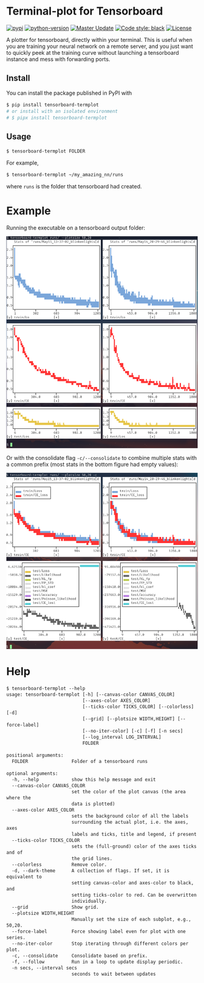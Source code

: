 # Terminal-plot for Tensorboard

[![pypi](https://img.shields.io/pypi/v/tensorboard-termplot)](https://pypi.org/project/tensorboard-termplot/)
[![python-version](https://img.shields.io/pypi/pyversions/tensorboard-termplot)](https://pypi.org/project/tensorboard-termplot/)
[![Master Update](https://img.shields.io/github/last-commit/soraxas/tensorboard-termplot/master.svg)](https://github.com/soraxas/tensorboard-termplot/commits/master)
[![Code style: black](https://img.shields.io/badge/code%20style-black-000000.svg)](https://github.com/psf/black)
[![License](https://img.shields.io/github/license/soraxas/sbp-env.svg)](https://github.com/soraxas/tensorboard-termplot/blob/master/LICENSE)

A plotter for tensorboard, directly within your terminal. This is useful when you are training your neural network on a remote server, and you just want to quickly peek at the training curve without launching a tensorboard instance and mess with forwarding ports.

## Install

You can install the package published in PyPI with
```sh
$ pip install tensorboard-termplot
# or install with an isolated environment
# $ pipx install tensorboard-termplot
```

## Usage

```sh
$ tensorboard-termplot FOLDER
```
For example,
```sh
$ tensorboard-termplot ~/my_amazing_nn/runs
```
where `runs` is the folder that tensorboard had created.


# Example

Running the executable on a tensorboard output folder:

![](https://raw.githubusercontent.com/soraxas/tensorboard-termplot/master/docs/images/example-output.png)

Or with the consolidate flag `-c/--consolidate` to combine multiple stats with a common prefix (most stats in the bottom figure had empty values):

![](https://raw.githubusercontent.com/soraxas/tensorboard-termplot/master/docs/images/example-output-consolidated.png)


# Help

```
$ tensorboard-termplot --help
usage: tensorboard-termplot [-h] [--canvas-color CANVAS_COLOR]
                            [--axes-color AXES_COLOR]
                            [--ticks-color TICKS_COLOR] [--colorless] [-d]
                            [--grid] [--plotsize WIDTH,HEIGHT] [--force-label]
                            [--no-iter-color] [-c] [-f] [-n secs]
                            [--log_interval LOG_INTERVAL]
                            FOLDER

positional arguments:
  FOLDER                Folder of a tensorboard runs

optional arguments:
  -h, --help            show this help message and exit
  --canvas-color CANVAS_COLOR
                        set the color of the plot canvas (the area where the
                        data is plotted)
  --axes-color AXES_COLOR
                        sets the background color of all the labels
                        surrounding the actual plot, i.e. the axes, axes
                        labels and ticks, title and legend, if present
  --ticks-color TICKS_COLOR
                        sets the (full-ground) color of the axes ticks and of
                        the grid lines.
  --colorless           Remove color.
  -d, --dark-theme      A collection of flags. If set, it is equivalent to
                        setting canvas-color and axes-color to black, and
                        setting ticks-color to red. Can be overwritten
                        individually.
  --grid                Show grid.
  --plotsize WIDTH,HEIGHT
                        Manually set the size of each subplot, e.g., 50,20.
  --force-label         Force showing label even for plot with one series.
  --no-iter-color       Stop iterating through different colors per plot.
  -c, --consolidate     Consolidate based on prefix.
  -f, --follow          Run in a loop to update display periodic.
  -n secs, --interval secs
                        seconds to wait between updates
```
